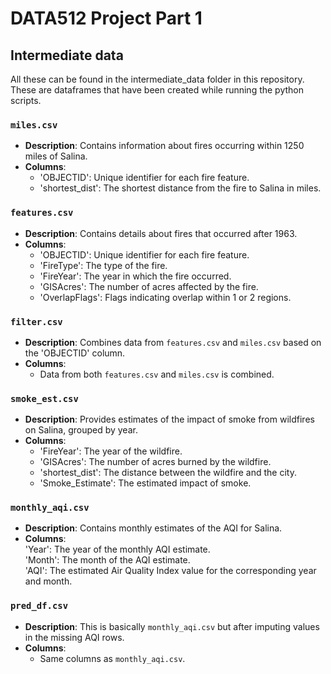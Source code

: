 # DATA512 Project Part 1

## Intermediate data   
All these can be found in the intermediate_data folder in this repository. These are dataframes that have been created while running the python scripts.   

### `miles.csv`

- **Description**: Contains information about fires occurring within 1250 miles of Salina.
- **Columns**:
  - 'OBJECTID': Unique identifier for each fire feature.
  - 'shortest_dist': The shortest distance from the fire to Salina in miles.

### `features.csv`

- **Description**: Contains details about fires that occurred after 1963.
- **Columns**:
  - 'OBJECTID': Unique identifier for each fire feature.
  - 'FireType': The type of the fire.
  - 'FireYear': The year in which the fire occurred.
  - 'GISAcres': The number of acres affected by the fire.
  - 'OverlapFlags': Flags indicating overlap within 1 or 2 regions.

### `filter.csv`

- **Description**: Combines data from `features.csv` and `miles.csv` based on the 'OBJECTID' column.
- **Columns**:
  - Data from both `features.csv` and `miles.csv` is combined.  

### `smoke_est.csv`  

- **Description**: Provides estimates of the impact of smoke from wildfires on Salina, grouped by year.   
- **Columns**:  
  - 'FireYear': The year of the wildfire.  
  - 'GISAcres': The number of acres burned by the wildfire.  
  - 'shortest_dist': The distance between the wildfire and the city.  
  - 'Smoke_Estimate': The estimated impact of smoke.

### `monthly_aqi.csv`   

- **Description**: Contains monthly estimates of the AQI for Salina.  
- **Columns**:  
'Year': The year of the monthly AQI estimate.  
'Month': The month of the AQI estimate.   
'AQI': The estimated Air Quality Index value for the corresponding year and month.   

### `pred_df.csv`  
- **Description**: This is basically `monthly_aqi.csv` but after imputing values in the missing AQI rows.
- **Columns**:  
  - Same columns as `monthly_aqi.csv`.
